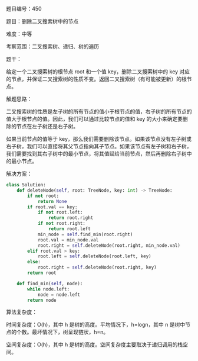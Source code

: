 题目编号：450

题目：删除二叉搜索树中的节点

难度：中等

考察范围：二叉搜索树、递归、树的遍历

题干：

给定一个二叉搜索树的根节点 root 和一个值 key，删除二叉搜索树中的 key 对应的节点，并保证二叉搜索树的性质不变。返回二叉搜索树（有可能被更新）的根节点。

解题思路：

二叉搜索树的性质是左子树的所有节点的值小于根节点的值，右子树的所有节点的值大于根节点的值。因此，我们可以通过比较节点的值和 key 的大小来确定要删除的节点在左子树还是右子树。

如果当前节点的值等于 key，那么我们需要删除该节点。如果该节点没有左子树或右子树，我们可以直接将其父节点指向其子节点。如果该节点有左子树和右子树，我们需要找到其右子树中的最小节点，将其值赋给当前节点，然后再删除右子树中的最小节点。

解决方案：

```python
class Solution:
    def deleteNode(self, root: TreeNode, key: int) -> TreeNode:
        if not root:
            return None
        if root.val == key:
            if not root.left:
                return root.right
            if not root.right:
                return root.left
            min_node = self.find_min(root.right)
            root.val = min_node.val
            root.right = self.deleteNode(root.right, min_node.val)
        elif root.val > key:
            root.left = self.deleteNode(root.left, key)
        else:
            root.right = self.deleteNode(root.right, key)
        return root

    def find_min(self, node):
        while node.left:
            node = node.left
        return node
```

算法复杂度：

时间复杂度：O(h)，其中 h 是树的高度。平均情况下，h=logn，其中 n 是树中节点的个数。最坏情况下，树呈现链状，h=n。

空间复杂度：O(h)，其中 h 是树的高度。空间复杂度主要取决于递归调用的栈空间。